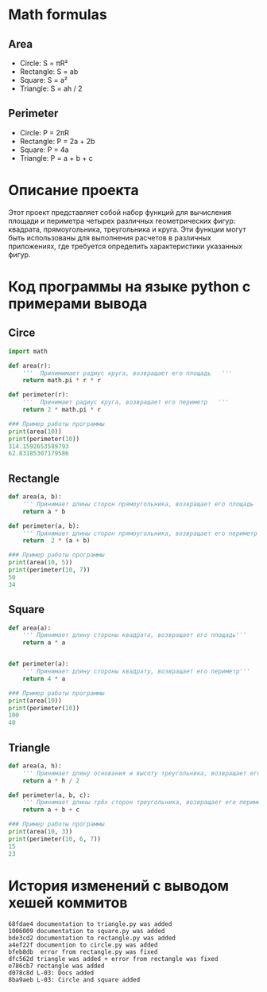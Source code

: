 # Math formulas
## Area
- Circle: S = πR²
- Rectangle: S = ab
- Square: S = a²
- Triangle: S = ah / 2

## Perimeter
- Circle: P = 2πR
- Rectangle: P = 2a + 2b
- Square: P = 4a
- Triangle: P = a + b + c
  
# Описание проекта
Этот проект представляет собой набор функций для вычисления площади и периметра четырех различных геометрических фигур: квадрата, прямоугольника, треугольника и круга. Эти функции могут быть использованы для выполнения расчетов в различных приложениях, где требуется определить характеристики указанных фигур.

# Код программы на языке python с примерами вывода

## Circe
~~~python
import math

def area(r):
    '''  Принимимает радиус круга, возвращает его площадь   '''
    return math.pi * r * r

def perimeter(r):
    '''  Принимает радиус круга, возвращает его периметр   '''
    return 2 * math.pi * r

### Пример работы программы
print(area(10))
print(perimeter(10))
314.1592653589793
62.83185307179586
~~~

## Rectangle
~~~python
def area(a, b):
    ''' Принимает длины сторон прямоугольника, возвращает его площадь '''
    return a * b

def perimeter(a, b):
    ''' Принимает длины сторон прямоугольника, возвращает его периметр '''
    return  2 * (a + b)

### Пример работы программы
print(area(10, 5))
print(perimeter(10, 7))
50
34
~~~

## Square
~~~python
def area(a):
    ''' Принимает длину стороны квадрата, возвращает его площадь'''
    return a * a


def perimeter(a):
    ''' Принимает длину стороны квадрату, возвращает его периметр'''
    return 4 * a

### Пример работы программы
print(area(10))
print(perimeter(10))
100
40
~~~

## Triangle
~~~python
def area(a, h):
    ''' Принимает длину основания и высоту треугольника, возвращает его площадь'''
    return a * h / 2

def perimeter(a, b, c):
    ''' Принимает длины трёх сторон треугольника, возвращает его периметр'''
    return a + b + c

### Пример работы программы
print(area(10, 3))
print(perimeter(10, 6, 7))
15
23
~~~

# История изменений с выводом хешей коммитов
~~~
68fdae4 documentation to triangle.py was added
1006009 documentation to square.py was added
bde3cd2 documentation to rectangle.py was added
a4ef22f documention to circle.py was added
bfeb8db  error from rectangle.py was fixed
dfc562d triangle was added + error from rectangle was fixed
e786cb7 rectangle was added
d078c8d L-03: Docs added
8ba9aeb L-03: Circle and square added
~~~
